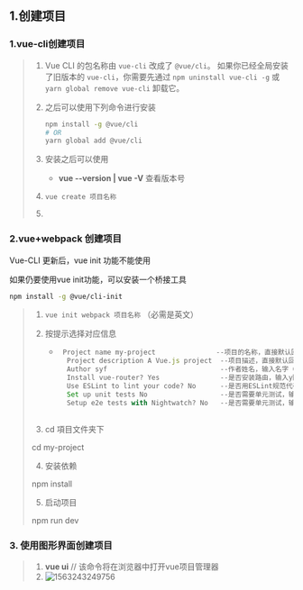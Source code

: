 ## 1.创建项目

### 1.vue-cli创建项目

> 1. Vue CLI 的包名称由 `vue-cli` 改成了 `@vue/cli`。 如果你已经全局安装了旧版本的 `vue-cli`，你需要先通过 `npm uninstall vue-cli -g` 或 `yarn global remove vue-cli` 卸载它。
>
> 2. 之后可以使用下列命令进行安装
>
>     ```bash
>     npm install -g @vue/cli
>     # OR
>     yarn global add @vue/cli
>     ```
>
> 3. 安装之后可以使用  
>     - **vue --version | vue -V** 查看版本号
>
> 4. `vue create 项目名称`
> 5. 

### 2.vue+webpack 创建项目

Vue-CLI 更新后，vue init 功能不能使用

如果仍要使用vue init功能，可以安装一个桥接工具

```bash
npm install -g @vue/cli-init
```

> 1. `vue init webpack 项目名称`    （必需是英文）
>
> 2. 按提示选择对应信息
>
>     - ```js
>        Project name my-project               --项目的名称，直接默认回车
>         Project description A Vue.js project  --项目描述，直接默认回车
>         Author syf                            --作者姓名，输入名字（syf）回车
>         Install vue-router? Yes               --是否安装路由，输入y回车
>         Use ESLint to lint your code? No      --是否用ESLint规范代码，输入n回车
>         Set up unit tests No                  --是否需要单元测试，输入n回车
>         Setup e2e tests with Nightwatch? No   --是否需要单元测试，输入n回车
>        ```
>      ```
>     
>      ```
>
> 3. cd 項目文件夹下
>
>  cd my-project
>
> 4. 安装依赖
>
>  npm install
>
> 5. 启动项目
>
>  npm run dev

### 3. 使用图形界面创建项目

> 1. **vue ui**   // 该命令将在浏览器中打开vue项目管理器
> 2. ![1563243249756](H:\biji\typora_imgs\1563243249756.png)